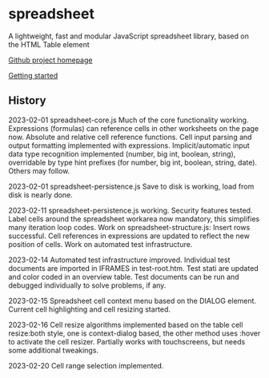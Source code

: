 # spreadsheet
A lightweight, fast and modular JavaScript spreadsheet library, based on the HTML Table element

[Github project homepage](https://bassmationcode.github.io/spreadsheet/index.htm)  

[Getting started](https://bassmationcode.github.io/spreadsheet/getting-started.htm)  

## History

2023-02-01  spreadsheet-core.js  Much of the core functionality working. Expressions (formulas) can reference cells in other worksheets on the page now. Absolute and relative cell reference functions. Cell input parsing and output formatting implemented with expressions. Implicit/automatic input data type recognition implemented (number, big int, boolean, string), overridable by type hint prefixes (for number, big int, boolean, string, date). Others may follow.

2023-02-01  spreadsheet-persistence.js  Save to disk is working, load from disk is nearly done.

2023-02-11	spreadsheet-persistence.js working. Security features tested. Label cells around the spreadsheet workarea now mandatory, this simplifies many iteration loop codes. Work on spreadsheet-structure.js: Insert rows successful. Cell references in expressions are updated to reflect the new position of cells. Work on automated test infrastructure.

2023-02-14  Automated test infrastructure improved. Individual test documents are imported in IFRAMES in test-root.htm. Test stati are updated and color coded in an overview table. Test documents can be run and debugged individually to solve problems, if any.

2023-02-15	Spreadsheet cell context menu based on the DIALOG element. Current cell highlighting and cell resizing started. 

2023-02-16	Cell resize algorithms implemented based on the table cell resize:both style, one is context-dialog based, the other method uses :hover to activate the cell resizer. Partially works with touchscreens, but needs some additional tweakings.

2023-02-20	Cell range selection implemented.